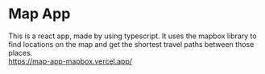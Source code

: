 # Map App

This is a react app, made by using typescript. It uses the mapbox library to find locations on the map and get the shortest travel paths between those places.
<br/>
https://map-app-mapbox.vercel.app/
